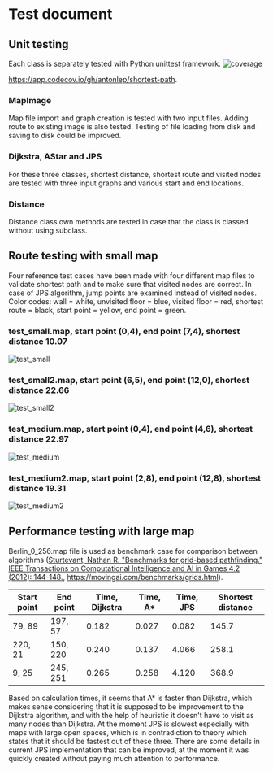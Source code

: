 # Test document
## Unit testing
Each class is separately tested with Python unittest framework.
![coverage](https://user-images.githubusercontent.com/76871257/162572972-7839da38-b157-4e79-a766-0d2b70b6b6eb.png)

https://app.codecov.io/gh/antonlep/shortest-path.

### MapImage
Map file import and graph creation is tested with two input files. Adding route to existing image is also tested. Testing of file loading from disk and saving to disk could be improved.
### Dijkstra, AStar and JPS
For these three classes, shortest distance, shortest route and visited nodes are tested with three input graphs and various start and end locations.
### Distance
Distance class own methods are tested in case that the class is classed without using subclass.
## Route testing with small map
Four reference test cases have been made with four different map files to validate shortest path and to make sure that visited nodes are correct. In case of JPS algorithm, jump points are examined instead of visited nodes. Color codes: wall = white, unvisited floor = blue, visited floor = red, shortest route = black, start point = yellow, end point = green. 

### test_small.map, start point (0,4), end point (7,4), shortest distance 10.07
![test_small](https://user-images.githubusercontent.com/76871257/162573767-1d47e352-cf83-48e9-a351-9cc543c1722c.PNG)

### test_small2.map, start point (6,5), end point (12,0), shortest distance 22.66
![test_small2](https://user-images.githubusercontent.com/76871257/162574266-80eb12e6-d8fa-431c-a9ca-20d774010c88.PNG)

### test_medium.map, start point (0,4), end point (4,6), shortest distance 22.97
![test_medium](https://user-images.githubusercontent.com/76871257/162574419-60110c6c-01d7-4f28-944d-797c7e304de3.PNG)

### test_medium2.map, start point (2,8), end point (12,8), shortest distance 19.31
![test_medium2](https://user-images.githubusercontent.com/76871257/162574528-b1e8a97e-1e3a-4f07-8cd8-4370ed155bb3.PNG)

## Performance testing with large map
Berlin_0_256.map file is used as benchmark case for comparison between algorithms ([Sturtevant, Nathan R. "Benchmarks for grid-based pathfinding." IEEE Transactions on Computational Intelligence and AI in Games 4.2 (2012): 144-148.](https://www.cs.du.edu/~sturtevant/papers/benchmarks.pdf), https://movingai.com/benchmarks/grids.html).

| Start point | End point   | Time, Dijkstra | Time, A* | Time, JPS | Shortest distance |
| ----------- | ----------- | ----------- | ----------- | --------- | ----------------- |
| 79, 89       | 197, 57    | 0.182       | 0.027       | 0.082     | 145.7             |
| 220, 21       | 150, 220    | 0.240       | 0.137       | 4.066     | 258.1             |
| 9, 25       | 245, 251    | 0.265       | 0.258       | 4.120     | 368.9             |

Based on calculation times, it seems that A* is faster than Dijkstra, which makes sense considering that it is supposed to be improvement to the Dijkstra algorithm, and with the help of heuristic it doesn't have to visit as many nodes than Dijkstra. At the moment JPS is slowest especially with maps with large open spaces, which is in contradiction to theory which states that it should be fastest out of these three. There are some details in current JPS implementation that can be improved, at the moment it was quickly created without paying much attention to performance. 
